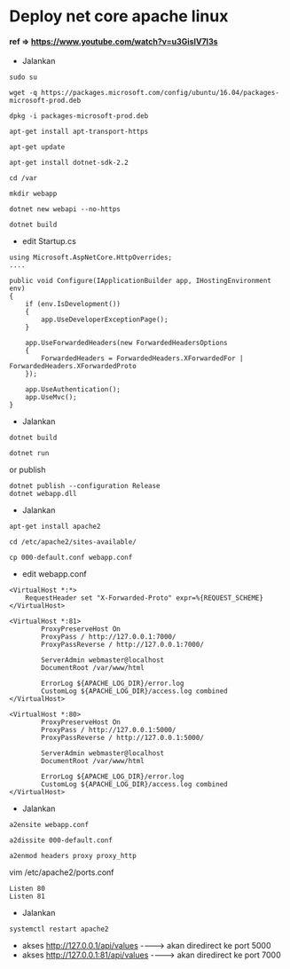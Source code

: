 # Deploy net core apache linux
#### ref => https://www.youtube.com/watch?v=u3GisIV7l3s

- Jalankan
```
sudo su

wget -q https://packages.microsoft.com/config/ubuntu/16.04/packages-microsoft-prod.deb

dpkg -i packages-microsoft-prod.deb

apt-get install apt-transport-https

apt-get update

apt-get install dotnet-sdk-2.2

cd /var

mkdir webapp

dotnet new webapi --no-https

dotnet build
```

- edit Startup.cs
```
using Microsoft.AspNetCore.HttpOverrides;
....

public void Configure(IApplicationBuilder app, IHostingEnvironment env)
{
    if (env.IsDevelopment())
    {
        app.UseDeveloperExceptionPage();
    }

    app.UseForwardedHeaders(new ForwardedHeadersOptions
    {
        ForwardedHeaders = ForwardedHeaders.XForwardedFor | ForwardedHeaders.XForwardedProto
    });

    app.UseAuthentication();
    app.UseMvc();
}

```

- Jalankan
```
dotnet build

dotnet run
```
or publish
```
dotnet publish --configuration Release
dotnet webapp.dll
```

- Jalankan
```
apt-get install apache2

cd /etc/apache2/sites-available/

cp 000-default.conf webapp.conf
```

- edit webapp.conf
```
<VirtualHost *:*>
    RequestHeader set "X-Forwarded-Proto" expr=%{REQUEST_SCHEME}
</VirtualHost>

<VirtualHost *:81>
        ProxyPreserveHost On
        ProxyPass / http://127.0.0.1:7000/
        ProxyPassReverse / http://127.0.0.1:7000/

        ServerAdmin webmaster@localhost
        DocumentRoot /var/www/html

        ErrorLog ${APACHE_LOG_DIR}/error.log
        CustomLog ${APACHE_LOG_DIR}/access.log combined
</VirtualHost>

<VirtualHost *:80>
        ProxyPreserveHost On
        ProxyPass / http://127.0.0.1:5000/
        ProxyPassReverse / http://127.0.0.1:5000/

        ServerAdmin webmaster@localhost
        DocumentRoot /var/www/html

        ErrorLog ${APACHE_LOG_DIR}/error.log
        CustomLog ${APACHE_LOG_DIR}/access.log combined
</VirtualHost>
```

- Jalankan
```
a2ensite webapp.conf

a2dissite 000-default.conf

a2enmod headers proxy proxy_http
```

vim /etc/apache2/ports.conf
```
Listen 80
Listen 81

```

- Jalankan
```
systemctl restart apache2
```

- akses http://127.0.0.1/api/values  ----> akan diredirect ke port 5000
- akses http://127.0.0.1:81/api/values  ----> akan diredirect ke port 7000
